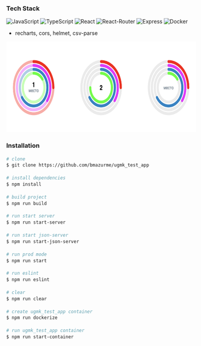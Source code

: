 ### Tech Stack
![JavaScript](https://img.shields.io/badge/-JavaScript-black?style=flat-square&logo=javascript)
![TypeScript](https://img.shields.io/badge/-TypeScript-black?style=flat-square&logo=typescript)
![React](https://img.shields.io/badge/-React-black?style=flat-square&logo=react)
![React-Router](https://img.shields.io/badge/-ReactRouter-black?style=flat-square&logo=reactrouter)
![Express](https://img.shields.io/badge/-Express-black?style=flat-square&logo=express)
![Docker](https://img.shields.io/badge/-Docker-black?style=flat-square&logo=docker)

- recharts, cors, helmet, csv-parse

<img src="https://github.com/bmazurme/charts/blob/main/src/images/cover-rings.png" width="660" height="240" alt="activity-rings" />

### Installation
```bash
# clone
$ git clone https://github.com/bmazurme/ugmk_test_app

# install dependencies
$ npm install

# build project
$ npm run build

# run start server
$ npm run start-server

# run start json-server
$ npm run start-json-server

# run prod mode
$ npm run start

# run eslint
$ npm run eslint

# clear
$ npm run clear

# create ugmk_test_app container
$ npm run dockerize

# run ugmk_test_app container
$ npm run start-container
```
